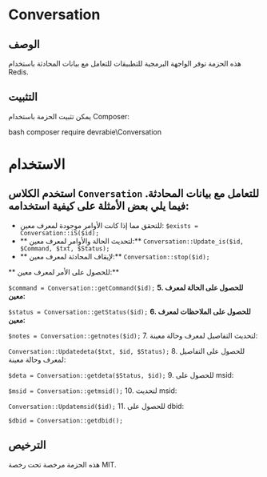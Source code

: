 # Conversation

## الوصف

هذه الحزمة توفر الواجهة البرمجية للتطبيقات للتعامل مع بيانات المحادثة باستخدام Redis.

## التثبيت

يمكن تثبيت الحزمة باستخدام Composer:


bash
composer require devrabie\Conversation

# الاستخدام

## استخدم الكلاس `Conversation` للتعامل مع بيانات المحادثة. فيما يلي بعض الأمثلة على كيفية استخدامه:

* للتحقق مما إذا كانت الأوامر موجودة لمعرف معين:
`$exists = Conversation::iS($id); `
* **  لتحديث الحالة والأوامر لمعرف معين:**
`Conversation::Update_is($id, $Command, $txt, $Status);`
* ** لإيقاف المحادثة لمعرف معين:**
`Conversation::stop($id);`

** للحصول على الأمر لمعرف معين:**

`$command = Conversation::getCommand($id);`
**5. للحصول على الحالة لمعرف معين:**

`$status = Conversation::getStatus($id);`
**6. للحصول على الملاحظات لمعرف معين:**

`$notes = Conversation::getnotes($id);`
7. لتحديث التفاصيل لمعرف وحالة معينة:

`Conversation::Updatedeta($txt, $id, $Status);`
8. للحصول على التفاصيل لمعرف وحالة معينة:

`$deta = Conversation::getdeta($Status, $id);`
9. للحصول على msid:

`$msid = Conversation::getmsid();`
10. لتحديث msid:

`Conversation::Updatemsid($id);`
11. للحصول على dbid:

`$dbid = Conversation::getdbid();`



## الترخيص

هذه الحزمة مرخصة تحت رخصة MIT.

